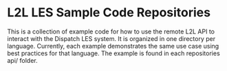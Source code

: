 # L2L LES Sample Code Repositories

This is a collection of example code for how to use the remote L2L API to interact with the Dispatch LES system. It is 
organized in one directory per language. Currently, each example demonstrates the same use case using best practices for that
language. The example is found in each repositories api/ folder.
